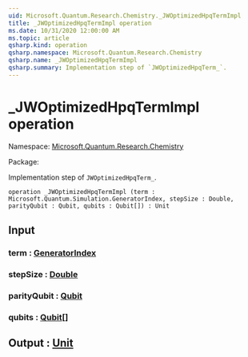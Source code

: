 ```yaml
---
uid: Microsoft.Quantum.Research.Chemistry._JWOptimizedHpqTermImpl
title: _JWOptimizedHpqTermImpl operation
ms.date: 10/31/2020 12:00:00 AM
ms.topic: article
qsharp.kind: operation
qsharp.namespace: Microsoft.Quantum.Research.Chemistry
qsharp.name: _JWOptimizedHpqTermImpl
qsharp.summary: Implementation step of `JWOptimizedHpqTerm_`.
---
```


# _JWOptimizedHpqTermImpl operation

Namespace: [Microsoft.Quantum.Research.Chemistry](xref:Microsoft.Quantum.Research.Chemistry)

Package: [](https://nuget.org/packages/)


Implementation step of `JWOptimizedHpqTerm_`.

```qsharp
operation _JWOptimizedHpqTermImpl (term : Microsoft.Quantum.Simulation.GeneratorIndex, stepSize : Double, parityQubit : Qubit, qubits : Qubit[]) : Unit
```


## Input

### term : [GeneratorIndex](xref:Microsoft.Quantum.Simulation.GeneratorIndex)




### stepSize : [Double](xref:microsoft.quantum.lang-ref.double)




### parityQubit : [Qubit](xref:microsoft.quantum.lang-ref.qubit)




### qubits : [Qubit](xref:microsoft.quantum.lang-ref.qubit)[]





## Output : [Unit](xref:microsoft.quantum.lang-ref.unit)

